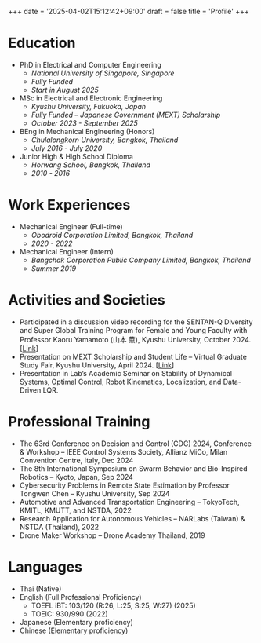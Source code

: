 +++
date = '2025-04-02T15:12:42+09:00'
draft = false
title = 'Profile'
+++

# Education
- PhD in Electrical and Computer Engineering
  - *National University of Singapore, Singapore*
  - *Fully Funded*
  - *Start in August 2025*
- MSc in Electrical and Electronic Engineering
  - *Kyushu University, Fukuoka, Japan*
  - *Fully Funded – Japanese Government (MEXT) Scholarship*
  - *October 2023 - September 2025*
- BEng in Mechanical Engineering (Honors)
  - *Chulalongkorn University, Bangkok, Thailand*
  - *July 2016 - July 2020*
- Junior High & High School Diploma
  - *Horwang School, Bangkok, Thailand*
  - *2010 - 2016*

# Work Experiences

- Mechanical Engineer (Full-time)
  - *Obodroid Corporation Limited, Bangkok, Thailand*
  - *2020 - 2022*
- Mechanical Engineer (Intern)
  - *Bangchak Corporation Public Company Limited, Bangkok, Thailand*
  - *Summer 2019*

# Activities and Societies
- Participated in a discussion video recording for the SENTAN-Q Diversity and Super Global Training Program for Female and Young Faculty with Professor Kaoru Yamamoto (山本 薫), Kyushu University, October 2024. [[Link](https://sentan-q.kyushu-u.ac.jp/movies/)]
- Presentation on MEXT Scholarship and Student Life – Virtual Graduate Study Fair, Kyushu University, April 2024. [[Link](https://www.kyushu-u.ac.jp/en/events/view/454/)]
- Presentation in Lab’s Academic Seminar on Stability of Dynamical Systems, Optimal Control, Robot Kinematics, Localization, and Data-Driven LQR.

# Professional Training
- The 63rd Conference on Decision and Control (CDC) 2024, Conference & Workshop – IEEE Control Systems Society, Allianz MiCo, Milan Convention Centre, Italy, Dec 2024
- The 8th International Symposium on Swarm Behavior and Bio-Inspired Robotics – Kyoto, Japan, Sep 2024
- Cybersecurity Problems in Remote State Estimation by Professor Tongwen Chen – Kyushu University, Sep 2024
- Automotive and Advanced Transportation Engineering – TokyoTech, KMITL, KMUTT, and NSTDA, 2022
- Research Application for Autonomous Vehicles – NARLabs (Taiwan) & NSTDA (Thailand), 2022
- Drone Maker Workshop – Drone Academy Thailand, 2019

# Languages
- Thai (Native)
- English (Full Professional Proficiency)
  - TOEFL iBT: 103/120 (R:26, L:25, S:25, W:27) (2025)
  - TOEIC: 930/990 (2022)
- Japanese (Elementary proficiency)
- Chinese (Elementary proficiency)